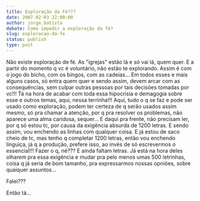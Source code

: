 ```yaml
---
title: Exploração da Fé???
date: 2007-02-03 22:00:00
author: jorge.batista
debate: Como impedir a exploração da fé?
slug: exploracao-da-fe
status: publish 
type: post
---
```


Não existe exploração de fé. As "igrejas" estão lá e só vai lá, quem quer. E a partir do momento q vc é voluntário, não estão te explorando. Assim é com o jogo do bicho, com os bingos, com as cadeias... Em todos esses e mais alguns casos, só entra quem quer e sendo assim, devem arcar com as consequências, sem culpar outras pessoas por tais decisões tomadas por vc!!! Tá na hora de acabar com toda essa hipocrisia e demagogia sobre esse e outros temas, aqui, nessa terrinha!!! Aqui, tudo o q se faz e pode ser usado como exploração, podem ter certeza de q serão usados assim mesmo, só pra chamar a atenção, por q pra resolver os problemas, não aparece uma alma caridosa, sequer... E daqui pra frente, não precisam ler, por q só estou tc, por causa da exigência absurda de 1200 letras. E sendo assim, vou enchendo as linhas com qualquer coisa. E já estou de saco cheio de tc, mas tenho q completar 1200 letras, então vou enchendo linguiça, já q a produção, prefere isso, ao invés de só escrevermos o essencial!!! Fazer o q, né??? E ainda faltam letras. Já está na hora deles olharem pra essa exigência e mudar pra pelo menos umas 500 letrinhas, coisa q já seria de bom tamanho, pra expressarmos nossas opniões, sobre quaiquer assuntos...  

Falei???  

Então tá...
